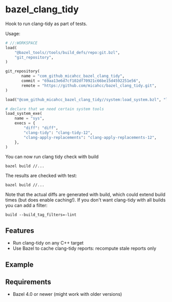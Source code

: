 # bazel_clang_tidy

Hook to run clang-tidy as part of tests.

Usage:

```py
# //:WORKSPACE
load(
    "@bazel_tools//tools/build_defs/repo:git.bzl",
    "git_repository",
)

git_repository(
       name = "com_github_micahcc_bazel_clang_tidy",
       commit = "69aa13e6d7cf102df70921c66be15d4592251e56",
       remote = "https://github.com/micahcc/bazel_clang_tidy.git",
)

load("@com_github_micahcc_bazel_clang_tidy//system:load_system.bzl", "load_system_exe")

# declare that we need certain system tools
load_system_exe(
    name = "sys",
    execs = {
        "diff": "diff",
        "clang-tidy": "clang-tidy-12",
        "clang-apply-replacements": "clang-apply-replacements-12",
    },
)
```

You can now run clang tidy check with build

```
bazel build //...
```

The results are checked with test:

```
bazel build //...
```

Note that the actual diffs are generated with build, which could extend build
times (but does enable caching!). If you don't want clang-tidy with all builds you
can add a filter:

```
build --build_tag_filters=-lint
```

## Features

- Run clang-tidy on any C++ target
- Use Bazel to cache clang-tidy reports: recompute stale reports only

## Example

## Requirements

- Bazel 4.0 or newer (might work with older versions)
